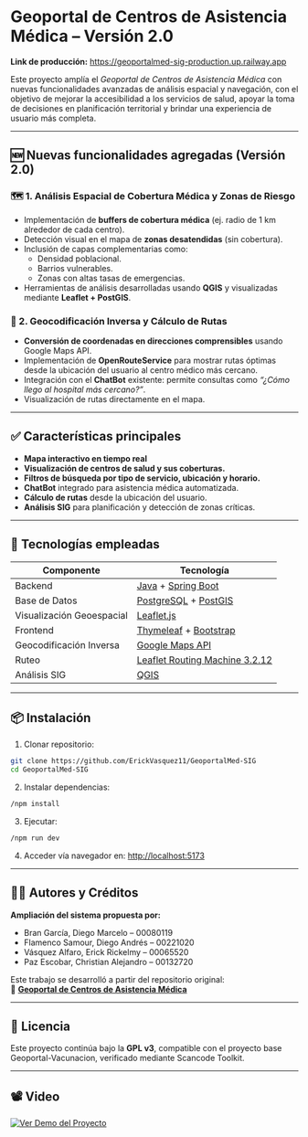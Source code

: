  # Geoportal de Centros de Asistencia Médica – Versión 2.0

**Link de producción:** https://geoportalmed-sig-production.up.railway.app

Este proyecto amplía el *Geoportal de Centros de Asistencia Médica* con nuevas funcionalidades avanzadas de análisis espacial y navegación, con el objetivo de mejorar la accesibilidad a los servicios de salud, apoyar la toma de decisiones en planificación territorial y brindar una experiencia de usuario más completa.

---

## 🆕 Nuevas funcionalidades agregadas (Versión 2.0)

### 🗺️ 1. Análisis Espacial de Cobertura Médica y Zonas de Riesgo
- Implementación de **buffers de cobertura médica** (ej. radio de 1 km alrededor de cada centro).
- Detección visual en el mapa de **zonas desatendidas** (sin cobertura).
- Inclusión de capas complementarias como:
  - Densidad poblacional.
  - Barrios vulnerables.
  - Zonas con altas tasas de emergencias.
- Herramientas de análisis desarrolladas usando **QGIS** y visualizadas mediante **Leaflet + PostGIS**.

### 📍 2. Geocodificación Inversa y Cálculo de Rutas
- **Conversión de coordenadas en direcciones comprensibles** usando Google Maps API.
- Implementación de **OpenRouteService** para mostrar rutas óptimas desde la ubicación del usuario al centro médico más cercano.
- Integración con el **ChatBot** existente: permite consultas como _“¿Cómo llego al hospital más cercano?”_.
- Visualización de rutas directamente en el mapa.

---

## ✅ Características principales
- **Mapa interactivo en tiempo real** 
- **Visualización de centros de salud y sus coberturas.**
- **Filtros de búsqueda por tipo de servicio, ubicación y horario.**
- **ChatBot** integrado para asistencia médica automatizada.
- **Cálculo de rutas** desde la ubicación del usuario.
- **Análisis SIG** para planificación y detección de zonas críticas.

---

## 🚀 Tecnologías empleadas

| Componente               | Tecnología |
|--------------------------|------------|
| Backend                  | [Java](https://docs.oracle.com/en/java/) + [Spring Boot](https://docs.spring.io/spring-boot/docs/current/reference/htmlsingle/) |
| Base de Datos            | [PostgreSQL](https://www.postgresql.org/docs/) + [PostGIS](https://postgis.net/documentation/) |
| Visualización Geoespacial| [Leaflet.js](https://leafletjs.com/reference.html) |
| Frontend                 | [Thymeleaf](https://www.thymeleaf.org/documentation.html) + [Bootstrap](https://getbootstrap.com/docs/) |
| Geocodificación Inversa  | [Google Maps API](https://developers.google.com/maps/documentation) |
| Ruteo                    | [Leaflet Routing Machine 3.2.12](https://www.liedman.net/leaflet-routing-machine/) |
| Análisis SIG             | [QGIS](https://docs.qgis.org/) |


---

## 📦 Instalación 
1. Clonar repositorio:
```bash
git clone https://github.com/ErickVasquez11/GeoportalMed-SIG
cd GeoportalMed-SIG
```
2. Instalar dependencias:
```bash
/npm install 
```
3. Ejecutar:
```bash
/npm run dev
```
4. Acceder vía navegador en: [http://localhost:5173](http://localhost:5173)

---

## 👨‍💻 Autores y Créditos

**Ampliación del sistema propuesta por:**
- Bran García, Diego Marcelo – 00080119  
- Flamenco Samour, Diego Andrés – 00221020  
- Vásquez Alfaro, Erick Rickelmy – 00065520  
- Paz Escobar, Christian Alejandro – 00132720

Este trabajo se desarrolló a partir del repositorio original:  
📌 **[Geoportal de Centros de Asistencia Médica](https://github.com/AndresMendoza0030/Geoportal)**

---

## 📖 Licencia

Este proyecto continúa bajo la **GPL v3**, compatible con el proyecto base Geoportal-Vacunacion, verificado mediante Scancode Toolkit.

---

## 📽️ Video

[![Ver Demo del Proyecto](https://img.youtube.com/vi/pLP1nZo5rhc/0.jpg)](https://youtu.be/pLP1nZo5rhc)


